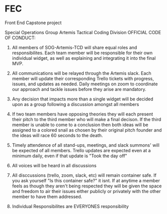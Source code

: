 # FEC
Front End Capstone project


Special Operations Group Artemis Tactical Coding Division
OFFICIAL CODE OF CONDUCT:

1) All members of SOG-Artemis-TCD will share equal roles and responsibilites. Each team member will be responsible for their own individual widget, as well as explaining and integrating it into the final MVP.

2) All communications will be relayed through the Artemis slack. Each member will update their corresponding Trello tickets with progress, issues, and updates as needed. Daily meetings on zoom to coordinate our approach and tackle issues before they arise are mandatory.

3) Any decision that impacts more than a single widget will be decided upon as a group following a discussion amongst all members

4) If two team members have opposing theories they will each present their pitch to the third member who will make a final decison. If the third member is unable to come to a conclusion then both ideas will be assigned to a colored snail as chosen by their original pitch founder and the ideas will race 60 seconds to the death.

5) Timely attendence of all stand-ups, meetings, and slack summons' will be expected of all members. Trello updates are expected even at a minimum daily, even if that update is "Took the day off"

6) All voices will be heard in all discussions

7) All disccussions (trello, zoom, slack, etc) will remain container safe. If you ask yourself "Is this container safe?" it isnt. If at anytime a member feels as though they aren't being respected they will be given the space and freedom to air their issues either publicly or privately with the other member to have them addressed.

8) Individual Responsibilites are EVERYONES responsibility 
